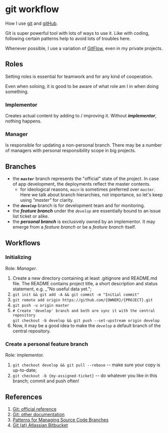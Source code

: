 # git workflow

How I use [git](https://git-scm.com/) and [gitHub](https://github.com/).

Git is super powerful tool with lots of ways to use it. Like with coding,
following certain patterns help to avoid lots of troubles here.

Whenever possible, I use a variation of
[GitFlow](https://www.atlassian.com/git/tutorials/comparing-workflows/gitflow-workflow),
even in my private projects.

## Roles
Setting roles is essential for teamwork and for any kind of cooperation.

Even when soloing, it is good to be aware of what role am I in when doing something.

### Implementor
Creates actual content by adding to / improving it. Without _**implementor**_, nothing happens.

### Manager
Is responsible for updating a non-personal branch. There may be a number of managers with personal
responsibility scope in big projects.

## Branches
   * the _**`master`**_ branch represents the "official" state of the project. In case of app development,
   the deployments reflect the master contents.
      - for ideological reasons, _`main`_ is sometimes preferred over _`master`_.
      Here we talk about branch hierarchies, not importance, so let's keep using  _"master"_ for clarity. 
   * the _**`develop`**_ branch is for development team and for monitoring.
   * the _**feature branch**_ under the _`develop`_ are essentially bound to an issue list ticket or alike.
   * the _**personal branch**_ is exclusively owned by an implementor. It may emerge from a _feature branch_ or
   be a _feature branch_ itself.
   
## Workflows

### Initializing
Role: _Manager_.
1. Create a new directory containing at least .gitignore and README.md file. The README contains
project title, a short description and status statement, e.g. _"No useful data yet.";
1. `git init && git add -A && git commit -m "Initial commit"`
1. `git remote add origin https://github.com/{OWNER}/{PROJECT}.git`
1. `git push -u origin master`
1. `# Create 'develop' branch and both are sync it with the central repository` <br />
   `git checkout -b develop && git push --set-upstream origin develop`
1. Now, it may be a good idea to make the _`develop`_ a default branch of the central repository.

### Create a personal feature branch
Role: implementor. 
1. `git checkout develop && git pull --rebase` -- make sure your copy is up-to-date;
1. `git checkout -b {my-assigned-ticket}` -- do whatever you like in this branch; commit and push often!

## References
1. [Git: official reference](https://git-scm.com/docs/)
1. [Git: other documentation](https://git-scm.com/doc/)
1. [Patterns for Managing Source Code Branches](https://martinfowler.com/articles/branching-patterns.html)
1. [Git (at) Atlassian Bitbucket](https://www.atlassian.com/git)
